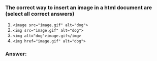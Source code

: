 ### The correct way to insert an image in a html document are (select all correct answers)

1. `<image src="image.gif" alt="dog">`
2. `<img src="image.gif" alt="dog">`
3. `<img alt="dog">image.gif</img>`
4. `<img href="image.gif" alt="dog">`


### Answer:

